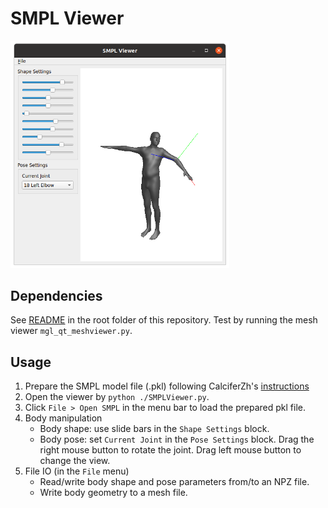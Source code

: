# SMPL Viewer

<img src="https://github.com/zishun/pyqt-meshviewer/raw/master/imgs/screenshot_smpl.png" width="350"/>

## Dependencies

See [README](../../) in the root folder of this repository. Test by running the mesh viewer ```mgl_qt_meshviewer.py```.


## Usage

1. Prepare the SMPL model file (.pkl) following CalciferZh's [instructions](https://github.com/CalciferZh/SMPL)
2. Open the viewer by ```python ./SMPLViewer.py```.
3. Click ```File > Open SMPL``` in the menu bar to load the prepared pkl file.
4. Body manipulation
    * Body shape: use slide bars in the ```Shape Settings``` block.
    * Body pose: set ```Current Joint``` in the ```Pose Settings``` block. Drag the right mouse button to rotate the joint. Drag left mouse button to change the view.
5. File IO (in the ```File``` menu)
    * Read/write body shape and pose parameters from/to an NPZ file.
    * Write body geometry to a mesh file.
